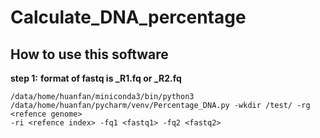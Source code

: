 # Calculate_DNA_percentage
## How to use this software
**step 1:**
**format of fastq is <file name>_R1.fq or <file name>_R2.fq**
```
/data/home/huanfan/miniconda3/bin/python3 /data/home/huanfan/pycharm/venv/Percentage_DNA.py -wkdir /test/ -rg <refence genome> 
-ri <refence index> -fq1 <fastq1> -fq2 <fastq2>
```
